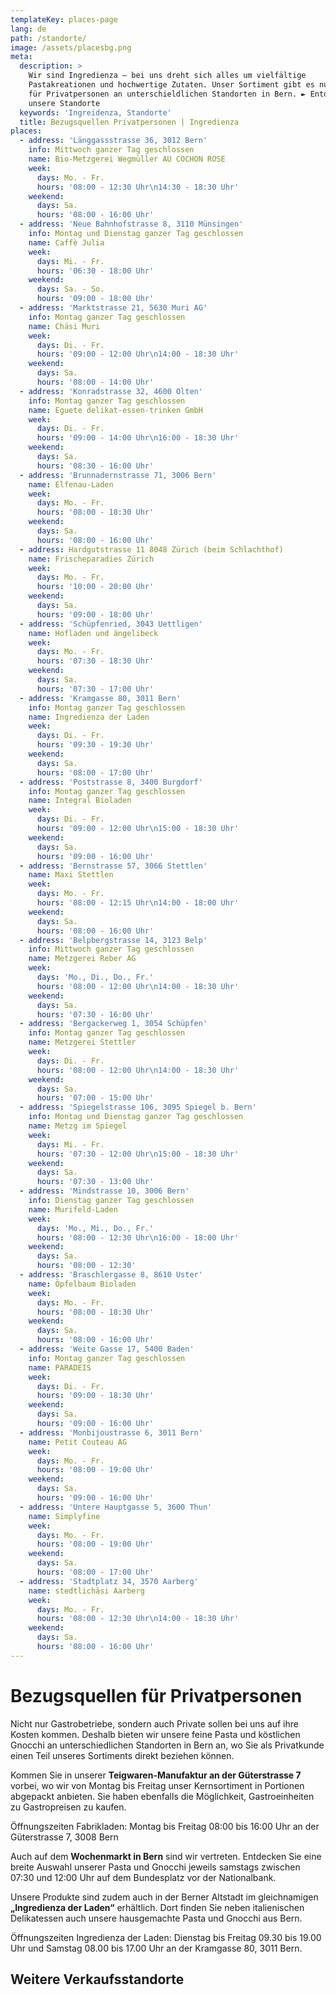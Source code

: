 ```yaml
---
templateKey: places-page
lang: de
path: /standorte/
image: /assets/placesbg.png
meta:
  description: >
    Wir sind Ingredienza – bei uns dreht sich alles um vielfältige
    Pastakreationen und hochwertige Zutaten. Unser Sortiment gibt es nun auch
    für Privatpersonen an unterschieldlichen Standorten in Bern. ► Entdecken Sie
    unsere Standorte
  keywords: 'Ingreidenza, Standorte'
  title: Bezugsquellen Privatpersonen | Ingredienza
places:
  - address: 'Länggassstrasse 36, 3012 Bern'
    info: Mittwoch ganzer Tag geschlossen
    name: Bio-Metzgerei Wegmüller AU COCHON ROSE
    week:
      days: Mo. - Fr.
      hours: '08:00 - 12:30 Uhr\n14:30 - 18:30 Uhr'
    weekend:
      days: Sa.
      hours: '08:00 - 16:00 Uhr'
  - address: 'Neue Bahnhofstrasse 8, 3110 Münsingen'
    info: Montag und Dienstag ganzer Tag geschlossen
    name: Caffè Julia
    week:
      days: Mi. - Fr.
      hours: '06:30 - 18:00 Uhr'
    weekend:
      days: Sa. - So.
      hours: '09:00 - 18:00 Uhr'
  - address: 'Marktstrasse 21, 5630 Muri AG'
    info: Montag ganzer Tag geschlossen
    name: Chäsi Muri
    week:
      days: Di. - Fr.
      hours: '09:00 - 12:00 Uhr\n14:00 - 18:30 Uhr'
    weekend:
      days: Sa.
      hours: '08:00 - 14:00 Uhr'
  - address: 'Konradstrasse 32, 4600 Olten'
    info: Montag ganzer Tag geschlossen
    name: Eguete delikat-essen-trinken GmbH
    week:
      days: Di. - Fr.
      hours: '09:00 - 14:00 Uhr\n16:00 - 18:30 Uhr'
    weekend:
      days: Sa.
      hours: '08:30 - 16:00 Uhr'
  - address: 'Brunnadernstrasse 71, 3006 Bern'
    name: Elfenau-Laden
    week:
      days: Mo. - Fr.
      hours: '08:00 - 18:30 Uhr'
    weekend:
      days: Sa.
      hours: '08:00 - 16:00 Uhr'
  - address: Hardgutstrasse 11 8048 Zürich (beim Schlachthof)
    name: Frischeparadies Zürich
    week:
      days: Mo. - Fr.
      hours: '10:00 - 20:00 Uhr'
    weekend:
      days: Sa.
      hours: '09:00 - 18:00 Uhr'
  - address: 'Schüpfenried, 3043 Uettligen'
    name: Hofladen und ängelibeck
    week:
      days: Mo. - Fr.
      hours: '07:30 - 18:30 Uhr'
    weekend:
      days: Sa.
      hours: '07:30 - 17:00 Uhr'
  - address: 'Kramgasse 80, 3011 Bern'
    info: Montag ganzer Tag geschlossen
    name: Ingredienza der Laden
    week:
      days: Di. - Fr.
      hours: '09:30 - 19:30 Uhr'
    weekend:
      days: Sa.
      hours: '08:00 - 17:00 Uhr'
  - address: 'Poststrasse 8, 3400 Burgdorf'
    info: Montag ganzer Tag geschlossen
    name: Integral Bioladen
    week:
      days: Di. - Fr.
      hours: '09:00 - 12:00 Uhr\n15:00 - 18:30 Uhr'
    weekend:
      days: Sa.
      hours: '09:00 - 16:00 Uhr'
  - address: 'Bernstrasse 57, 3066 Stettlen'
    name: Maxi Stettlen
    week:
      days: Mo. - Fr.
      hours: '08:00 - 12:15 Uhr\n14:00 - 18:00 Uhr'
    weekend:
      days: Sa.
      hours: '08:00 - 16:00 Uhr'
  - address: 'Belpbergstrasse 14, 3123 Belp'
    info: Mittwoch ganzer Tag geschlossen
    name: Metzgerei Reber AG
    week:
      days: 'Mo., Di., Do., Fr.'
      hours: '08:00 - 12:00 Uhr\n14:00 - 18:30 Uhr'
    weekend:
      days: Sa.
      hours: '07:30 - 16:00 Uhr'
  - address: 'Bergackerweg 1, 3054 Schüpfen'
    info: Montag ganzer Tag geschlossen
    name: Metzgerei Stettler
    week:
      days: Di. - Fr.
      hours: '08:00 - 12:00 Uhr\n14:00 - 18:30 Uhr'
    weekend:
      days: Sa.
      hours: '07:00 - 15:00 Uhr'
  - address: 'Spiegelstrasse 106, 3095 Spiegel b. Bern'
    info: Montag und Dienstag ganzer Tag geschlossen
    name: Metzg im Spiegel
    week:
      days: Mi. - Fr.
      hours: '07:30 - 12:00 Uhr\n15:00 - 18:30 Uhr'
    weekend:
      days: Sa.
      hours: '07:30 - 13:00 Uhr'
  - address: 'Mindstrasse 10, 3006 Bern'
    info: Dienstag ganzer Tag geschlossen
    name: Murifeld-Laden
    week:
      days: 'Mo., Mi., Do., Fr.'
      hours: '08:00 - 12:30 Uhr\n16:00 - 18:00 Uhr'
    weekend:
      days: Sa.
      hours: '08:00 - 12:30'
  - address: 'Braschlergasse 8, 8610 Uster'
    name: Öpfelbaum Bioladen
    week:
      days: Mo. - Fr.
      hours: '08:00 - 18:30 Uhr'
    weekend:
      days: Sa.
      hours: '08:00 - 16:00 Uhr'
  - address: 'Weite Gasse 17, 5400 Baden'
    info: Montag ganzer Tag geschlossen
    name: PARADEIS
    week:
      days: Di. - Fr.
      hours: '09:00 - 18:30 Uhr'
    weekend:
      days: Sa.
      hours: '09:00 - 16:00 Uhr'
  - address: 'Monbijoustrasse 6, 3011 Bern'
    name: Petit Couteau AG
    week:
      days: Mo. - Fr.
      hours: '08:00 - 19:00 Uhr'
    weekend:
      days: Sa.
      hours: '09:00 - 16:00 Uhr'
  - address: 'Untere Hauptgasse 5, 3600 Thun'
    name: Simplyfine
    week:
      days: Mo. - Fr.
      hours: '08:00 - 19:00 Uhr'
    weekend:
      days: Sa.
      hours: '08:00 - 17:00 Uhr'
  - address: 'Stadtplatz 34, 3570 Aarberg'
    name: stedtlichäsi Aarberg
    week:
      days: Mo. - Fr.
      hours: '08:00 - 12:30 Uhr\n14:00 - 18:30 Uhr'
    weekend:
      days: Sa.
      hours: '08:00 - 16:00 Uhr'
---
```

# Bezugs&shy;quellen für Privat&shy;personen

Nicht nur Gastrobetriebe, sondern auch Private sollen bei uns auf ihre Kosten
kommen. Deshalb bieten wir unsere feine Pasta und köstlichen Gnocchi an
unterschiedlichen Standorten in Bern an, wo Sie als Privatkunde einen Teil
unseres Sortiments direkt beziehen können.

Kommen Sie in unserer **Teigwaren-Manufaktur an der Güterstrasse 7** vorbei, wo wir
von Montag bis Freitag unser Kernsortiment in Portionen abgepackt anbieten. Sie
haben ebenfalls die Möglichkeit, Gastroeinheiten zu Gastropreisen zu kaufen.

Öffnungszeiten Fabrikladen: Montag bis Freitag 08:00 bis 16:00 Uhr
an der Güterstrasse 7, 3008 Bern

Auch auf dem **Wochenmarkt in Bern** sind wir vertreten. Entdecken Sie eine breite
Auswahl unserer Pasta und Gnocchi jeweils samstags zwischen 07:30 und 12:00 Uhr
auf dem Bundesplatz vor der Nationalbank.

Unsere Produkte sind zudem auch in der Berner Altstadt im gleichnamigen
**„Ingredienza der Laden“** erhältlich. Dort finden Sie neben italienischen
Delikatessen auch unsere hausgemachte Pasta und Gnocchi aus Bern.

Öffnungszeiten Ingredienza der Laden: Dienstag bis Freitag 09.30 bis 19.00 Uhr
und Samstag 08.00 bis 17.00 Uhr an der Kramgasse 80, 3011 Bern.

## Weitere Verkaufs&shy;standorte
